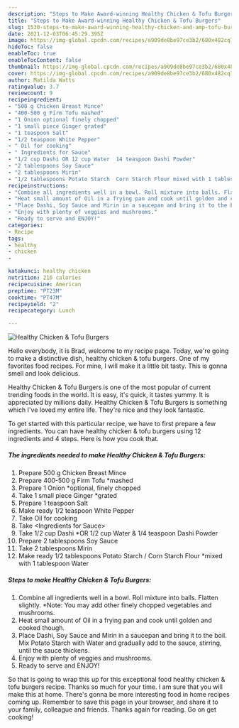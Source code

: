 ```yaml
---
description: "Steps to Make Award-winning Healthy Chicken & Tofu Burgers"
title: "Steps to Make Award-winning Healthy Chicken & Tofu Burgers"
slug: 1530-steps-to-make-award-winning-healthy-chicken-and-amp-tofu-burgers
date: 2021-12-03T06:45:29.395Z
image: https://img-global.cpcdn.com/recipes/a909de8be97ce3b2/680x482cq70/healthy-chicken-tofu-burgers-recipe-main-photo.jpg
hideToc: false
enableToc: true
enableTocContent: false
thumbnail: https://img-global.cpcdn.com/recipes/a909de8be97ce3b2/680x482cq70/healthy-chicken-tofu-burgers-recipe-main-photo.jpg
cover: https://img-global.cpcdn.com/recipes/a909de8be97ce3b2/680x482cq70/healthy-chicken-tofu-burgers-recipe-main-photo.jpg
author: Matilda Watts
ratingvalue: 3.7
reviewcount: 9
recipeingredient:
- "500 g Chicken Breast Mince"
- "400-500 g Firm Tofu mashed"
- "1 Onion optional finely chopped"
- "1 small piece Ginger grated"
- "1 teaspoon Salt"
- "1/2 teaspoon White Pepper"
- " Oil for cooking"
- " Ingredients for Sauce"
- "1/2 cup Dashi OR 12 cup Water  14 teaspoon Dashi Powder"
- "2 tablespoons Soy Sauce"
- "2 tablespoons Mirin"
- "1/2 tablespoons Potato Starch  Corn Starch Flour mixed with 1 tablespoon Water"
recipeinstructions:
- "Combine all ingredients well in a bowl. Roll mixture into balls. Flatten slightly. *Note: You may add other finely chopped vegetables and mushrooms."
- "Heat small amount of Oil in a frying pan and cook until golden and cooked though."
- "Place Dashi, Soy Sauce and Mirin in a saucepan and bring it to the boil. Mix Potato Starch with Water and gradually add to the sauce, stirring, until the sauce thickens."
- "Enjoy with plenty of veggies and mushrooms."
- "Ready to serve and ENJOY!"
categories:
- Recipe
tags:
- healthy
- chicken
- 

katakunci: healthy chicken  
nutrition: 216 calories
recipecuisine: American
preptime: "PT23M"
cooktime: "PT47M"
recipeyield: "2"
recipecategory: Lunch

---
```



![Healthy Chicken & Tofu Burgers](https://img-global.cpcdn.com/recipes/a909de8be97ce3b2/680x482cq70/healthy-chicken-tofu-burgers-recipe-main-photo.jpg)

Hello everybody, it is Brad, welcome to my recipe page. Today, we're going to make a distinctive dish, healthy chicken & tofu burgers. One of my favorites food recipes. For mine, I will make it a little bit tasty. This is gonna smell and look delicious.



Healthy Chicken & Tofu Burgers is one of the most popular of current trending foods in the world. It is easy, it's quick, it tastes yummy. It is appreciated by millions daily. Healthy Chicken & Tofu Burgers is something which I've loved my entire life. They're nice and they look fantastic.


To get started with this particular recipe, we have to first prepare a few ingredients. You can have healthy chicken & tofu burgers using 12 ingredients and 4 steps. Here is how you cook that.

<!--inarticleads1-->

##### The ingredients needed to make Healthy Chicken & Tofu Burgers:

1. Prepare 500 g Chicken Breast Mince
1. Prepare 400-500 g Firm Tofu *mashed
1. Prepare 1 Onion *optional, finely chopped
1. Take 1 small piece Ginger *grated
1. Prepare 1 teaspoon Salt
1. Make ready 1/2 teaspoon White Pepper
1. Take  Oil for cooking
1. Take  &lt;Ingredients for Sauce&gt;
1. Take 1/2 cup Dashi *OR 1/2 cup Water & 1/4 teaspoon Dashi Powder
1. Prepare 2 tablespoons Soy Sauce
1. Take 2 tablespoons Mirin
1. Make ready 1/2 tablespoons Potato Starch / Corn Starch Flour *mixed with 1 tablespoon Water




<!--inarticleads2-->

##### Steps to make Healthy Chicken & Tofu Burgers:

1. Combine all ingredients well in a bowl. Roll mixture into balls. Flatten slightly. *Note: You may add other finely chopped vegetables and mushrooms.
1. Heat small amount of Oil in a frying pan and cook until golden and cooked though.
1. Place Dashi, Soy Sauce and Mirin in a saucepan and bring it to the boil. Mix Potato Starch with Water and gradually add to the sauce, stirring, until the sauce thickens.
1. Enjoy with plenty of veggies and mushrooms.
1. Ready to serve and ENJOY!



So that is going to wrap this up for this exceptional food healthy chicken & tofu burgers recipe. Thanks so much for your time. I am sure that you will make this at home. There's gonna be more interesting food in home recipes coming up. Remember to save this page in your browser, and share it to your family, colleague and friends. Thanks again for reading. Go on get cooking!
